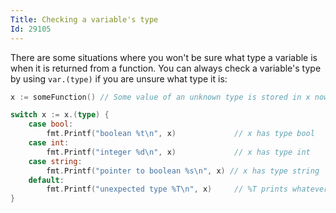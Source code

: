 ```yaml
---
Title: Checking a variable's type
Id: 29105
---
```

There are some situations where you won't be sure what type a variable is when it is returned from a function. You can always check a variable's type by using `var.(type)` if you are unsure what type it is:

```go
x := someFunction() // Some value of an unknown type is stored in x now

switch x := x.(type) {
    case bool:
        fmt.Printf("boolean %t\n", x)             // x has type bool
    case int:
        fmt.Printf("integer %d\n", x)             // x has type int
    case string:
        fmt.Printf("pointer to boolean %s\n", x) // x has type string
    default:
        fmt.Printf("unexpected type %T\n", x)     // %T prints whatever type x is
}
```
